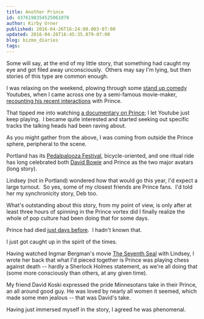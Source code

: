 ```yaml
---
title: Another Prince
id: 4376198354525061078
author: Kirby Urner
published: 2016-04-26T16:24:00.003-07:00
updated: 2016-04-26T16:45:35.879-07:00
blog: bizmo_diaries
tags: 
---
```


[](https://www.flickr.com/photos/kirbyurner/26218031100/in/dateposted-public/)

Some will say, at the end of my little story, that something had caught my eye and got filed away unconsciously.  Others may say I'm lying, but then stories of this type are common enough.

I was relaxing on the weekend, plowing through some [stand up comedy](https://youtu.be/1CLSwfh53rs) Youtubes, when I came across one by a semi-famous movie-maker, [recounting his recent interactions](https://youtu.be/8LhcParuzpc) with Prince.

That tipped me into watching [a documentary on Prince](https://youtu.be/dRNYiFxR2Ps); I let Youtube just keep playing.  I became quite interested and started seeking out specific tracks the talking heads had been raving about.

As you might gather from the above, I was coming from outside the Prince sphere, peripheral to the scene.

Portland has its [Pedalpalooza Festival](http://pdxpipeline.com/2015/06/02/pedalpalooza-event-schedule-portland/), bicycle-oriented, and one ritual ride has long celebrated both [David Bowie](http://mybizmo.blogspot.com/2016/01/for-david-bowie.html) and Prince as the two major avatars (long story).

Lindsey (not in Portland) wondered how that would go this year, I'd expect a large turnout.  So yes, some of my closest friends are Prince fans.  I'd told her my synchronicity story, Deb too.

What's outstanding about this story, from my point of view, is only after at least three hours of spinning in the Prince vortex did I finally realize the whole of pop culture had been doing that for some days.

Prince had died [just days before](http://www.bbc.com/news/world-us-canada-36106778).  I hadn't known that.

I just got caught up in the spirit of the times.

Having watched Ingmar Bergman's movie [The Seventh Seal](http://controlroom.blogspot.com/2016/01/the-seventh-seal-movie-review.html) with Lindsey, I wrote her back that what I'd pieced together is Prince was playing chess against death -- hardly a Sherlock Holmes statement, as we're all doing that (some more consciously than others, at any given time).  

My friend David Koski expressed the pride Minnesotans take in their Prince, an all around good guy. He was loved by nearly all women it seemed, which made some men jealous -- that was David's take.

Having just immersed myself in the story, I agreed he was phenomenal.